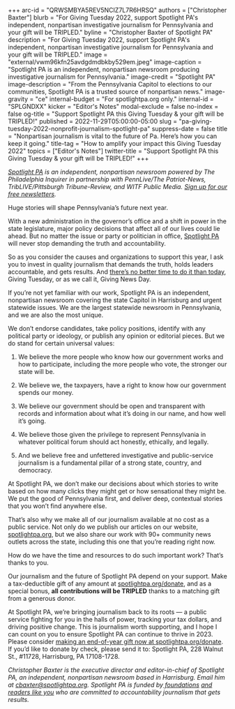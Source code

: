 +++
arc-id = "QRWSMBYA5REV5NCIZ7L7R6HRSQ"
authors = ["Christopher Baxter"]
blurb = "For Giving Tuesday 2022, support Spotlight PA's independent, nonpartisan investigative journalism for Pennsylvania and your gift will be TRIPLED."
byline = "Christopher Baxter of Spotlight PA"
description = "For Giving Tuesday 2022, support Spotlight PA's independent, nonpartisan investigative journalism for Pennsylvania and your gift will be TRIPLED."
image = "external/vwm96kfn25avdgdmdbkby529em.jpeg"
image-caption = "Spotlight PA is an independent, nonpartisan newsroom producing investigative journalism for Pennsylvania."
image-credit = "Spotlight PA"
image-description = "From the Pennsylvania Capitol to elections to our communities, Spotlight PA is a trusted source of nonpartisan news."
image-gravity = "ce"
internal-budget = "For spotlightpa.org only."
internal-id = "SPLGNDXX"
kicker = "Editor's Notes"
modal-exclude = false
no-index = false
og-title = "Support Spotlight PA this Giving Tuesday & your gift will be TRIPLED!"
published = 2022-11-29T05:00:00-05:00
slug = "pa-giving-tuesday-2022-nonprofit-journalism-spotlight-pa"
suppress-date = false
title = "Nonpartisan journalism is vital to the future of Pa. Here’s how you can keep it going."
title-tag = "How to amplify your impact this Giving Tuesday 2022"
topics = ["Editor's Notes"]
twitter-title = "Support Spotlight PA this Giving Tuesday & your gift will be TRIPLED!"
+++

<a href="https://www.spotlightpa.org/"><i>Spotlight PA</i></a><i> is an independent, nonpartisan newsroom powered by The Philadelphia Inquirer in partnership with PennLive/The Patriot-News, TribLIVE/Pittsburgh Tribune-Review, and WITF Public Media. </i><a href="https://www.spotlightpa.org/newsletters"><i>Sign up for our free newsletters</i></a><i>.</i>

Huge stories will shape Pennsylvania’s future next year.

With a new administration in the governor’s office and a shift in power in the state legislature, major policy decisions that affect all of our lives could lie ahead. But no matter the issue or party or politician in office, <a href="https://www.spotlightpa.org/">Spotlight PA</a> will never stop demanding the truth and accountability.

So as you consider the causes and organizations to support this year, I ask you to invest in quality journalism that demands the truth, holds leaders accountable, and gets results. And <a href="http://checkout.fundjournalism.org/memberform?org_id=spotlightpa&campaign=7015G000001Z7ovQAC">there’s no better time to do it than today</a>, Giving Tuesday, or as we call it, Giving News Day.

<script src="https://www.spotlightpa.org/embed.js" async></script><div data-spl-embed-version="1" data-spl-src="https://www.spotlightpa.org/embeds/donate/?eyebrow_text=SUPPORT%20SPOTLIGHT%20PA&cta_text=YES%2C%20MATCH%20MY%20GIFT&teaser_text=Make%20a%20tax-deductible%20gift%20now%20to%20ensure%20Spotlight%20PA's%20vital%20investigative%20journalism%20for%20Pennsylvania%20can%20continue.%20%3Cb%3EThis%20a%20week%20only%2C%20all%20gifts%20will%20be%20TRIPLED.%3C%2Fb%3E"></div>

If you’re not yet familiar with our work, Spotlight PA is an independent, nonpartisan newsroom covering the state Capitol in Harrisburg and urgent statewide issues. We are the largest statewide newsroom in Pennsylvania, and we are also the most unique.

We don’t endorse candidates, take policy positions, identify with any political party or ideology, or publish any opinion or editorial pieces. But we do stand for certain universal values:

1. We believe the more people who know how our government works and how to participate, including the more people who vote, the stronger our state will be.

2. We believe we, the taxpayers, have a right to know how our government spends our money.

3. We believe our government should be open and transparent with records and information about what it’s doing in our name, and how well it’s going.

4. We believe those given the privilege to represent Pennsylvania in whatever political forum should act honestly, ethically, and legally.

5. And we believe free and unfettered investigative and public-service journalism is a fundamental pillar of a strong state, country, and democracy.

At Spotlight PA, we don’t make our decisions about which stories to write based on how many clicks they might get or how sensational they might be. We put the good of Pennsylvania first, and deliver deep, contextual stories that you won’t find anywhere else.

That’s also why we make all of our journalism available at no cost as a public service. Not only do we publish our articles on our website, <a href="https://www.spotlightpa.org/">spotlightpa.org</a>, but we also share our work with 90+ community news outlets across the state, including this one that you’re reading right now.

How do we have the time and resources to do such important work? That’s thanks to you.

Our journalism and the future of Spotlight PA depend on your support. Make a tax-deductible gift of any amount at <a href="http://checkout.fundjournalism.org/memberform?org_id=spotlightpa&campaign=7015G000001Z7ovQAC">spotlightpa.org/donate</a>, and as a special bonus, <b>all contributions will be TRIPLED</b> thanks to a matching gift from a generous donor.

At Spotlight PA, we’re bringing journalism back to its roots — a public service fighting for you in the halls of power, tracking your tax dollars, and driving positive change. This is journalism worth supporting, and I hope I can count on you to ensure Spotlight PA can continue to thrive in 2023. Please consider <a href="http://checkout.fundjournalism.org/memberform?org_id=spotlightpa&campaign=7015G000001Z7ovQAC">making an end-of-year gift now at spotlightpa.org/donate</a>. If you’d like to donate by check, please send it to: Spotlight PA, 228 Walnut St., #11728, Harrisburg, PA 17108-1728.

<i>Christopher Baxter is the executive director and editor-in-chief of Spotlight PA, an independent, nonpartisan newsroom based in Harrisburg. Email him at </i><a href="mailto:cbaxter@spotlightpa.org"><i>cbaxter@spotlightpa.org</i></a><i>. Spotlight PA is funded by</i><a href="https://www.spotlightpa.org/support"><i> foundations</i></a><i> </i><a href="https://www.spotlightpa.org/support"><i>and readers like you</i></a><i> who are committed to accountability journalism that gets results.</i>
